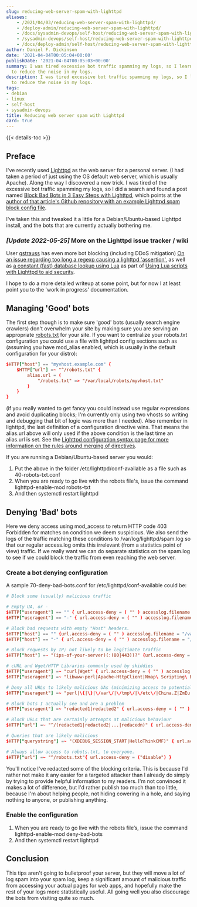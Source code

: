 ```yaml
---
slug: reducing-web-server-spam-with-lighttpd
aliases:
    - /2021/04/03/reducing-web-server-spam-with-lighttpd/
    - /deploy-admin/reducing-web-server-spam-with-lighttpd/
    - /docs/sysadmin-devops/self-host/reducing-web-server-spam-with-lighttpd/
    - /sysadmin-devops/self-host/reducing-web-server-spam-with-lighttpd/
    - /docs/deploy-admin/self-host/reducing-web-server-spam-with-lighttpd/
author: Daniel F. Dickinson
date: '2021-04-04T00:05:04+00:00'
publishDate: '2021-04-04T00:05:03+00:00'
summary: I was tired excessive bot traffic spamming my logs, so I learned how
  to reduce the noise in my logs.
description: I was tired excessive bot traffic spamming my logs, so I learned how
  to reduce the noise in my logs.
tags:
- debian
- linux
- self-host
- sysadmin-devops
title: Reducing web server spam with Lighttpd
card: true
---
```


{{< details-toc >}}

## Preface

I've recently used [Lighttpd](https://www.lighttpd.net/) as the web server for a personal server. (I had taken a period of just using the OS default web server, which is usually Apache). Along the way I discovered a new trick. I was tired of the excessive bot traffic spamming my logs, so I did a search and found a post named [Block Bad Bots in 3 Easy Steps with Lighttpd](https://blog.ctis.me/2015/05/blocking-bad-bots-in-3-easy-steps-with-lighttpd/), which points at the [author of that article's Github repository with an example Lighttpd spam block config file](https://github.com/ctrezevant/everlasting-botstopper).

I've taken this and tweaked it a little for a Debian/Ubuntu-based Lighttpd install, and the bots that are currently actually bothering me.

### _[Update 2022-05-25]_ More on the Lighttpd issue tracker / wiki

User [gstrauss](https://redmine.lighttpd.net/users/10519) has even more bot blocking (including DDoS mitigation) [On an issue regarding too long a regexp causing a lighttpd 'assertion'](https://redmine.lighttpd.net/issues/3074),
as well as [a constant (fast) database lookup using Lua](https://redmine.lighttpd.net/attachments/2064) as part of [Using Lua scripts with Lighttpd to aid security](https://redmine.lighttpd.net/projects/lighttpd/wiki/AbsoLUAtion#Fight-DDoS).

I hope to do a more detailed writeup at some point, but for now I at least point
you to the 'work in progress' documentation.

## Managing 'Good' bots

The first step though is to make sure 'good' bots (usually search engine crawlers) don't overwhelm your site by making sure you are serving an appropriate [robots.txt](https://moz.com/learn/seo/robotstxt) for your site. If you want to centralize your robots.txt configuration you could use a file with lighttpd config sections such as (assuming you have mod\_alias enabled, which is usually in the default configuration for your distro):

```conf
$HTTP["host"] == "myvhost.example.com" {
    $HTTP["url"] =~ "^/robots.txt" {
        alias.url = (
            "/robots.txt" => "/var/local/robots/myvhost.txt"
        )
    }
}
```

(if you really wanted to get fancy you could instead use regular expressions and avoid duplicating blocks; I'm currently only using two vhosts so writing and debugging that bit of logic was more than I needed). Also remember in lighttpd, the last definition of a configuration directive wins. That means the alias.url above will only used if the above condition is the last time an alias.url is set. See the [Lighttpd configuration syntax page for more information on the rules around merging of directives](https://redmine.lighttpd.net/projects/lighttpd/wiki/Docs_Configuration#Conditional-Configuration-Merging).

If you are running a Debian/Ubuntu-based server you would:

1. Put the above in the folder /etc/lighttpd/conf-available as a file such as 40-robots-txt.conf
2. When you are ready to go live with the robots file's, issue the command lighttpd-enable-mod robots-txt
3. And then systemctl restart lighttpd

## Denying 'Bad' bots

Here we deny access using mod_access to return HTTP code 403 Forbidden for matches on condition we deem suspicious. We also send the logs of the traffic matching these conditions to /var/log/lighttpd/spam.log so that our regular access.log omits this irrelevant (from a statistics point of view) traffic. If we really want we can do separate statistics on the spam.log to see if we could block the traffic from even reaching the web server.

### Create a bot denying configuration

A sample 70-deny-bad-bots.conf for /etc/lighttpd/conf-available could be:

```conf
# Block some (usually) malicious traffic

# Empty UA, or -
$HTTP["useragent"] == "" { url.access-deny = ( "" ) accesslog.filename = "/var/log/lighttpd/spam.log"}
$HTTP["useragent"] == "-" { url.access-deny = ( "" ) accesslog.filename = "/var/log/lighttpd/spam.log"}

# Block bad requests with empty "Host" headers.
$HTTP["host"] == "" {url.access-deny = ( "" ) accesslog.filename = "/var/log/lighttpd/spam.log"}
$HTTP["host"] == "-" { url.access-deny = ( "" ) accesslog.filename = "/var/log/lighttpd/spam.log"}

# Block requests by IP; not likely to be legitimate traffic
$HTTP["host"] =~ "(ips-of-your-server)(:(80|443))?" {url.access-deny = ( "" ) accesslog.filename = "/var/log/lighttpd/spam.log"}

# cURL and Wget/HTTP Libraries commonly used by skiddies
$HTTP["useragent"] =~ "curl|Wget" { url.access-deny = ( "" ) accesslog.filename = "/var/log/lighttpd/spam.log" }
$HTTP["useragent"] =~ "libwww-perl|Apache-HttpClient|Nmap\ Scripting\ Engine|Mozilla\ FireFox\ Test|python-requests" { url.access-deny = ( "" ) accesslog.filename = "/var/log/lighttpd/spam.log"}

# Deny all URLs to likely malicious UAs (minimizing access to potentially vulnerable apps).
$HTTP["useragent"] =~ "perl|\{|\}|\/var\/|\/tmp\/|\/etc\/|China.Z|ZmEu|Zollard|gawa\.sa\.pilipinas|Jorgee" { url.access-deny = ( "" ) accesslog.filename = "/var/log/lighttpd/spam.log"}

# Block bots I actually see and are a problem
$HTTP["useragent"] =~ "redacted1|redacted2" { url.access-deny = ( "" ) accesslog.filename = "/var/log/lighttpd/spam.log"}

# Block URLs that are certainly attempts at malicious behaviour
$HTTP["url"] =~ "^/(redacted1|redacted2|...|redacedn)" { url.access-deny = ("") accesslog.filename = "/var/log/lighttpd/spam.log" }

# Queries that are likely malicious
$HTTP["querystring"] =~ "(XDEBUG_SESSION_START|HelloThinkCMF)" { url.access-deny = ("") accesslog.filename = "/var/log/lighttpd/spam.log" }

# Always allow access to robots.txt, to everyone.
$HTTP["url"] =~ "^/robots.txt"{ url.access-deny = ("disable") }
```

You'll notice I've redacted some of the blocking criteria. This is because I'd rather not make it any easier for a targeted attacker than I already do simply by trying to provide helpful information to my readers. I'm not convinced it makes a lot of difference, but I'd rather publish too much than too little, because I'm about helping people, not hiding cowering in a hole, and saying nothing to anyone, or publishing anything.

### Enable the configuration

1. When you are ready to go live with the robots file’s, issue the command lighttpd-enable-mod deny-bad-bots
2. And then systemctl restart lighttpd

## Conclusion

This tips aren't going to bulletproof your server, but they will move a lot of log spam into your spam log, keep a significant amount of malicious traffic from accessing your actual pages for web apps, and hopefully make the rest of your logs more statistically useful. All going well you also discourage the bots from visiting quite so much.

